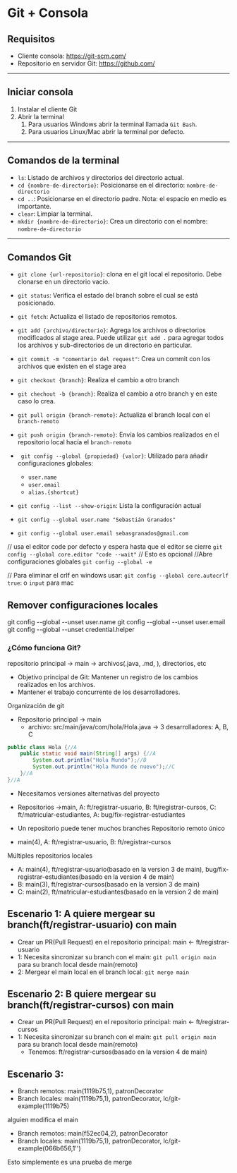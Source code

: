 # Git + Consola

## Requisitos

- Cliente consola: https://git-scm.com/
- Repositorio en servidor Git: https://github.com/

---

## Iniciar consola

1. Instalar el cliente Git
2. Abrir la terminal
    1. Para usuarios Windows abrir la terminal llamada `Git Bash`.
    2. Para usuarios Linux/Mac abrir la terminal por defecto.

---

## Comandos de la terminal

- `ls`: Listado de archivos y directorios del directorio actual.
- `cd {nombre-de-directorio}`: Posicionarse en el directorio: `nombre-de-directorio`
- `cd ..`: Posicionarse en el directorio padre. Nota: el espacio en medio es importante.
- `clear`: Limpiar la terminal.
- `mkdir {nombre-de-directorio}`: Crea un directorio con el nombre: `nombre-de-directorio`

---

## Comandos Git

- `git clone {url-repositorio}`: clona en el git local el repositorio. Debe clonarse en un directorio vacío.
- `git status`: Verifica el estado del branch sobre el cual se está posicionado.
- `git fetch`: Actualiza el listado de repositorios remotos.
- `git add {archivo/directorio}`: Agrega los archivos o directorios modificados al stage area. Puede utilizar `git add .` para agregar todos los archivos y sub-directorios de un directorio en
  particular.
- `git commit -m "comentario del request"`: Crea un commit con los archivos que existen en el stage area
- `git checkout {branch}`: Realiza el cambio a otro branch
- `git chechout -b {branch}`: Realiza el cambio a otro branch y en este caso lo crea.
- `git pull origin {branch-remoto}`:  Actualiza el branch local con el `branch-remoto`
- `git push origin {branch-remoto}`: Envía los cambios realizados en el repositorio local hacía el `branch-remoto`
- ` git config --global {propiedad} {valor}`: Utilizado para añadir configuraciones globales:
    - `user.name`
    - `user.email`
    - `alias.{shortcut}`
- `git config --list --show-origin`: Lista la configuración actual

- `git config --global user.name "Sebastián Granados"`
- `git config --global user.email sebasgranados@gmail.com`

// usa el editor code por defecto y espera hasta que el editor se cierre
`git config --global core.editor "code --wait"` // Esto es opcional
//Abre configuraciones globales
`git config --global -e`

// Para eliminar el crlf en windows usar:
`git config --global core.autocrlf true`: o `input` para mac





## Remover configuraciones locales
git config --global --unset user.name
git config --global --unset user.email
git config --global --unset credential.helper


### ¿Cómo funciona Git?

repositorio principal -> main -> archivos(.java, .md, ), directorios, etc
- Objetivo principal de Git: Mantener un registro de los cambios realizados en los archivos.
- Mantener el trabajo concurrente de los desarrolladores.

Organización de git
- Repositorio principal -> main
  - archivo: src/main/java/com/hola/Hola.java -> 3 desarrolladores: A, B, C

```java
public class Hola {//A
    public static void main(String[] args) {//A
        System.out.println("Hola Mundo");//B
        System.out.println("Hola Mundo de nuevo");//C
    }//A
}//A
```
- Necesitamos versiones alternativas del proyecto
- Repositorios ->main,  A: ft/registrar-usuario, B: ft/registrar-cursos, C: ft/matricular-estudiantes, A: bug/fix-registrar-estudiantes

- Un repositorio puede tener muchos branches
Repositorio remoto único
- main(4),  A: ft/registrar-usuario, B: ft/registrar-cursos

Múltiples repositorios locales
- A: main(4), ft/registrar-usuario(basado en la version 3 de main), bug/fix-registrar-estudiantes(basado en la version 4 de main)
- B: main(3), ft/registrar-cursos(basado en la version 3 de main)
- C: main(2), ft/matricular-estudiantes(basado en la version 2 de main)

## Escenario 1: A quiere mergear su branch(ft/registrar-usuario) con main
- Crear un PR(Pull Request) en el repositorio principal: main <- ft/registrar-usuario
- 1: Necesita sincronizar su branch con el main: `git pull origin main` para su branch local desde main(remoto)
- 2: Mergear el main local en el branch local: `git merge main`

## Escenario 2: B quiere mergear su branch(ft/registrar-cursos) con main
- Crear un PR(Pull Request) en el repositorio principal: main <- ft/registrar-cursos
- 1: Necesita sincronizar su branch con el main: `git pull origin main` para su branch local desde main(remoto)
  - Tenemos: ft/registrar-cursos(basado en la version 4 de main)

## Escenario 3: 
- Branch remotos: main(1119b75,1), patronDecorator
- Branch locales: main(1119b75,1), patronDecorator, lc/git-example(1119b75)

alguien modifica el main

- Branch remotos: main(f52ec04,2), patronDecorator
- Branch locales: main(1119b75,1), patronDecorator, lc/git-example(066b656,1'')


Esto simplemente es una prueba de merge